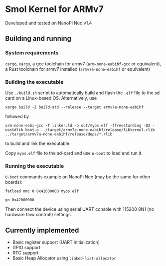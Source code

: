 
# Smol Kernel for ARMv7

Developed and tested on NanoPi Neo v1.4

## Building and running

### System requirements

`cargo`, `xargo`, a gcc toolchain for armv7 (`arm-none-eabihf-gcc` or equivalent), a Rust toolchain for armv7 installed (`armv7a-none-eabihf` or equivalent)

### Building the executable

Use `./build.sh` script to automatically build and flash the `.elf` file to the sd card on a Linux-based OS. Alternatively, use

`xargo build -Z build-std --release --target armv7a-none-eabihf`

 followed by

 `arm-none-eabi-gcc -T linker.ld -o out/myos.elf -ffreestanding -O2 -nostdlib boot.o ../target/armv7a-none-eabihf/release/libkernel.rlib ../target/armv7a-none-eabihf/release/deps/*.rlib`

  to build and link the executable.

Copy `myos.elf` file to the sd-card and use `u-boot` to load and run it.

### Running the executable

`U-boot` commands example on NanoPi Neo (may be the same for other boards):

`fatload mmc 0 0x42000000 myos.elf`

`go 0x42000000`

Then connect the device using serial UART console with 115200 8N1 (no hardware flow control!) settings.

## Currently implemented

- Basic register support (UART initialization)
- GPIO support
- RTC support
- Basic Heap Allocator using `linked-list-allocator`
